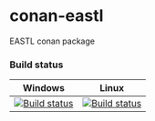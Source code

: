# conan-eastl

EASTL conan package

### Build status

|Windows|Linux|
|:-------:|:------:|
|[![Build status](https://ci.appveyor.com/api/projects/status/a1sx93qax5nmdudn?svg=true)](https://ci.appveyor.com/project/MrJaqbq/conan-eastl)|[![Build status](https://travis-ci.org/BentouDev/conan-eastl.svg?branch=master)](https://travis-ci.org/BentouDev/conan-eastl)|

